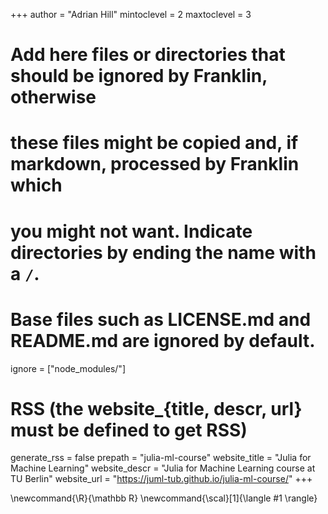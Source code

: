 <!--
Add here global page variables to use throughout your website.
-->
+++
author = "Adrian Hill"
mintoclevel = 2
maxtoclevel = 3

# Add here files or directories that should be ignored by Franklin, otherwise
# these files might be copied and, if markdown, processed by Franklin which
# you might not want. Indicate directories by ending the name with a `/`.
# Base files such as LICENSE.md and README.md are ignored by default.
ignore = ["node_modules/"]

# RSS (the website_{title, descr, url} must be defined to get RSS)
generate_rss = false
prepath = "julia-ml-course"
website_title = "Julia for Machine Learning"
website_descr = "Julia for Machine Learning course at TU Berlin"
website_url   = "https://juml-tub.github.io/julia-ml-course/"
+++

<!--
Add here global latex commands to use throughout your pages.
-->
\newcommand{\R}{\mathbb R}
\newcommand{\scal}[1]{\langle #1 \rangle}
